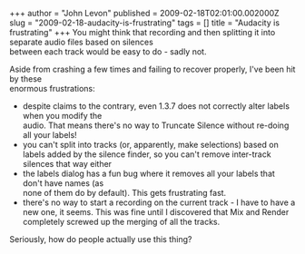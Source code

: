 +++
author = "John Levon"
published = 2009-02-18T02:01:00.002000Z
slug = "2009-02-18-audacity-is-frustrating"
tags = []
title = "Audacity is frustrating"
+++
You might think that recording and then splitting it into separate audio
files based on silences  
between each track would be easy to do - sadly not.  
  
Aside from crashing a few times and failing to recover properly, I've
been hit by these  
enormous frustrations:  
  
- despite claims to the contrary, even 1.3.7 does not correctly alter
labels when you modify the  
audio. That means there's no way to Truncate Silence without re-doing
all your labels!  
- you can't split into tracks (or, apparently, make selections) based on
labels added by the silence finder, so you can't remove inter-track
silences that way either  
- the labels dialog has a fun bug where it removes all your labels that
don't have names (as  
none of them do by default). This gets frustrating fast.  
- there's no way to start a recording on the current track - I have to
have a new one, it seems. This was fine until I discovered that Mix and
Render completely screwed up the merging of all the tracks.  
  
Seriously, how do people actually use this thing?
